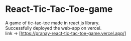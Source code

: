 # React-Tic-Tac-Toe-game
A game of tic-tac-toe made in react js library.<br/>
Successfully deployed the web-app on vercel.<br/>
link -> [https://pranay-react-tic-tac-toe-game.vercel.app/]
